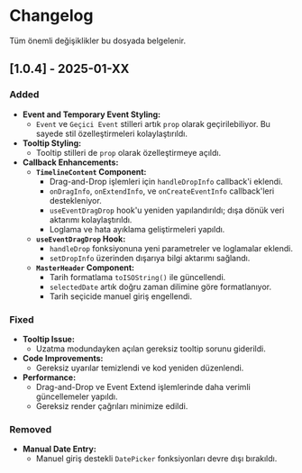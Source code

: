 # Changelog
Tüm önemli değişiklikler bu dosyada belgelenir.

## [1.0.4] - 2025-01-XX
### Added
- **Event and Temporary Event Styling:**
  - `Event` ve `Geçici Event` stilleri artık `prop` olarak geçirilebiliyor. Bu sayede stil özelleştirmeleri kolaylaştırıldı.
- **Tooltip Styling:**
  - Tooltip stilleri de `prop` olarak özelleştirmeye açıldı.
- **Callback Enhancements:**
  - **`TimelineContent` Component:**
    - Drag-and-Drop işlemleri için `handleDropInfo` callback'i eklendi.
    - `onDragInfo`, `onExtendInfo`, ve `onCreateEventInfo` callback'leri destekleniyor.
    - `useEventDragDrop` hook'u yeniden yapılandırıldı; dışa dönük veri aktarımı kolaylaştırıldı.
    - Loglama ve hata ayıklama geliştirmeleri yapıldı.
  - **`useEventDragDrop` Hook:**
    - `handleDrop` fonksiyonuna yeni parametreler ve loglamalar eklendi.
    - `setDropInfo` üzerinden dışarıya bilgi aktarımı sağlandı.
  - **`MasterHeader` Component:**
    - Tarih formatlama `toISOString()` ile güncellendi.
    - `selectedDate` artık doğru zaman dilimine göre formatlanıyor.
    - Tarih seçicide manuel giriş engellendi.

### Fixed
- **Tooltip Issue:**
  - Uzatma modundayken açılan gereksiz tooltip sorunu giderildi.
- **Code Improvements:**
  - Gereksiz uyarılar temizlendi ve kod yeniden düzenlendi.
- **Performance:**
  - Drag-and-Drop ve Event Extend işlemlerinde daha verimli güncellemeler yapıldı.
  - Gereksiz render çağrıları minimize edildi.

### Removed
- **Manual Date Entry:**
  - Manuel giriş destekli `DatePicker` fonksiyonları devre dışı bırakıldı.
